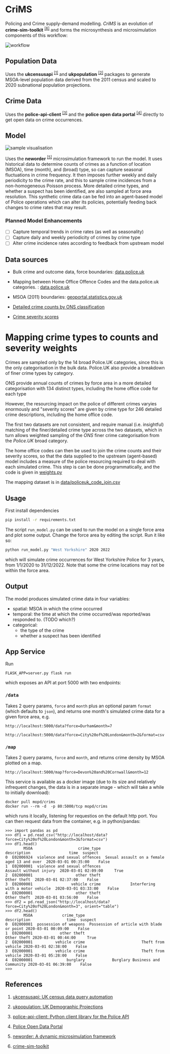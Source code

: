 # CriMS

Policing and Crime supply-demand modelling. *CriMS* is an evolution of **crime-sim-toolkit** <sup>[[6]](#references)</sup> and forms the microsynthesis and microsimulation components of this workflow:

![workflow](./doc/workflow.svg)

## Population Data

Uses the **ukcensusapi** <sup>[[1]](#references)</sup> and **ukpopulation** <sup>[[2]](#references)</sup> packages to generate MSOA-level population data derived from the 2011 census and scaled to 2020 subnational population projections.

## Crime Data

Uses the **police-api-client** <sup>[[3]](#references)</sup> and the **police open data portal** <sup>[[4]](#references)</sup> directly to get open data on crime occurrences.

## Model

![sample visualisation](./doc/wy2020.png)

Uses the **neworder** <sup>[[5]](#references)</sup> microsimulation framework to run the model. It uses historical data to determine counts of crimes as a function of location (MSOA), time (month), and (broad) type, so can capture seasonal fluctuations in crime frequency. It then imposes further weekly and daily periodicity to the crime rate, and this to sample crime incidences from a non-homogeneous Poisson process. More detailed crime types, and whether a suspect has been identified, are also sampled at force area resolution. This synthetic crime data can be fed into an agent-based model of Police operations which can alter its policies, potentially feeding back changes to crime rates that may result.

### Planned Model Enhancements

- [ ] Capture temporal trends in crime rates (as well as seasonality)
- [ ] Capture daily and weekly periodicity of crimes by crime type
- [ ] Alter crime incidence rates according to feedback from upstream model

## Data sources

- Bulk crime and outcome data, force boundaries: [data.police.uk](<https://data.police.uk>)

- Mapping between Home Office Offence Codes and the data.police.uk categories. : [data.police.uk](<https://www.police.uk/SysSiteAssets/police-uk/media/downloads/crime-categories/police-uk-category-mappings.csv>)

<!--- Sample (interim) victim data from **crime-sim-toolkit** <sup>[[6]](#references)</sup>-->

- MSOA (2011) boundaries: [geoportal.statistics.gov.uk](<https://geoportal.statistics.gov.uk/datasets/middle-layer-super-output-areas-december-2011-ew-bsc-v2>)

- [Detailed crime counts by ONS classification](https://assets.publishing.service.gov.uk/government/uploads/system/uploads/attachment_data/file/928924/prc-pfa-mar2013-onwards-tables.ods)

- [Crime severity scores](https://www.ons.gov.uk/peoplepopulationandcommunity/crimeandjustice/datasets/crimeseverityscoreexperimentalstatistics)

# Mapping crime types to counts and severity weights

Crimes are sampled only by the 14 broad Police.UK categories, since this is the only categorisation in the bulk data. Police.UK also provide a breakdown of finer crime types by category.

ONS provide annual counts of crimes by force area in a more detailed categorisation with 134 distinct types, including the home office code for each type

However, the resourcing impact on the police of different crimes varyies enormously and "severity scores" are given by crime type for 246 detailed crime descriptions, including the home office code.

The first two datasets are not consistent, and require manual (i.e. insightful) matching of the finer/detailed crime type across the two datasets, which in turn allows weighted sampling of the *ONS* finer crime categorisation from the *Police.UK* broad category.

The home office codes can then be used to join the crime counts and their severity scores, so that the data supplied to the upstream (agent-based) model includes a measure of the police resourcing required to deal with each simulated crime. This step is can be done programmatically, and the code is given in [weights.py](./weights.py)

The mapping dataset is in [data/policeuk_code_join.csv](./data/policeuk_code_join.csv)

## Usage

First install dependencies

```bash
pip install -r requirements.txt
```

The script `run_model.py` can be used to run the model on a single force area and plot some output. Change the force area by editing the script. Run it like so:

```bash
python run_model.py "West Yorkshire" 2020 2022
```

which will simulate crime occurrences for West Yorkshire Police for 3 years, from 1/1/2020 to 31/12/2022. Note that some the crime locations may not be within the force area.

## Output

The model produces simulated crime data in four variables:

- spatial: MSOA in which the crime occurred
- temporal: the time at which the crime occurred/was reported/was responded to. (TODO which?)
- categorical:
  - the type of the crime
  - whether a suspect has been identified

## App Service

Run

```
FLASK_APP=server.py flask run
```

which exposes an API at port 5000 with two endpoints:

### `/data`

Takes 2 query params, `force` and `month` plus an optional param `format` (which defaults to `json`), and returns one month's simulated crime data for a given force area, e.g.

`http://localhost:5000/data?force=Durham&month=7`

`http://localhost:5000/data?force=City%20of%20London&month=2&format=csv`

### `/map`

Takes 2 query params, `force` and `month`, and returns crime density by MSOA plotted on a map.

`http://localhost:5000/map?force=Devon%20and%20Cornwall&month=12`

This service is available as a docker image (due to its size and relatively infrequent changes, the data is in a separate image - which will take a while to initially download):

```
docker pull mopd/crims
docker run --rm -d  -p 80:5000/tcp mopd/crims
```
which runs it locally, listening for requestios on the default http port. You can then request data from the container, e.g. in python/pandas:

```
>>> import pandas as pd
>>> df1 = pd.read_csv("http://localhost/data?force=City%20of%20London&month=3&format=csv")
>>> df1.head()
        MSOA                    crime_type                                  description                 time  suspect
0  E02006924  violence and sexual offences  Sexual assault on a female aged 13 and over  2020-03-01 00:35:00    False
1  E02000001  violence and sexual offences                       Assault without injury  2020-03-01 02:09:00     True
2  E02000001                   other theft                                  Other theft  2020-03-01 02:37:00    False
3  E02000001                 vehicle crime             Interfering with a motor vehicle  2020-03-01 03:33:00    False
4  E02000001                   other theft                                  Other theft  2020-03-01 03:56:00    False
>>> df2 = pd.read_json("http://localhost/data?force=City%20of%20London&month=3", orient="table")
>>> df2.head()
        MSOA             crime_type                                description                time  suspect
0  E02000001  possession of weapons  Possession of article with blade or point 2020-03-01 00:09:00    False
1  E02000001            other theft                                Other theft 2020-03-01 00:44:00     True
2  E02000001          vehicle crime                         Theft from vehicle 2020-03-01 02:38:00    False
3  E02000001          vehicle crime                         Theft from vehicle 2020-03-01 05:28:00    False
4  E02000001               burglary            Burglary Business and Community 2020-03-01 06:39:00    False
>>>
```

## References

1. [ukcensusapi: UK census data query automation](<https://pypi.org/project/ukcensusapi/>)

2. [ukpopulation: UK Demographic Projections](<https://pypi.org/project/ukpopulation/>)

3. [police-api-client: Python client library for the Police API](<https://pypi.org/project/police-api-client/>)

4. [Police Open Data Portal](<https://data.police.uk/>)

<!--[4] [humanleague: Microsynthesis using quasirandom sampling and/or IPF](<https://pypi.org/project/humanleague/>)-->

5. [neworder: A dynamic microsimulation framework](<https://neworder.readthedocs.io>)

6. [crime-sim-toolkit](<https://github.com/M-O-P-D/crime_sim_toolkit>)
